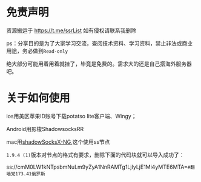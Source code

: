 # 免责声明

资源搬运于 https://t.me/ssrList 如有侵权请联系我删除

ps：分享目的是为了大家学习交流，查阅技术资料、学习资料，禁止非法或商业用途，务必做到`Read-only`

绝大部分可能用着用着就挂了，毕竟是免费的。需求大的还是自己搭海外服务器吧。

# 关于如何使用

ios用美区苹果ID账号下载potatso lite客户端、Wingy；

Android用影梭ShadowsocksRR

mac用[shadowSocksX-NG](https://github.com/shadowsocks/ShadowsocksX-NG),这个使用ss节点

`1.9.4 (1)`版本对节点的格式有要求，删除下面的代码块就可以导入成功了：

ss://cmM0LW1kNTpsbmNuLm9yZyA1NnRAMTg1LjIyLjE1Mi4yMTE6MTA=`#翻墙党173.41俄罗斯`
